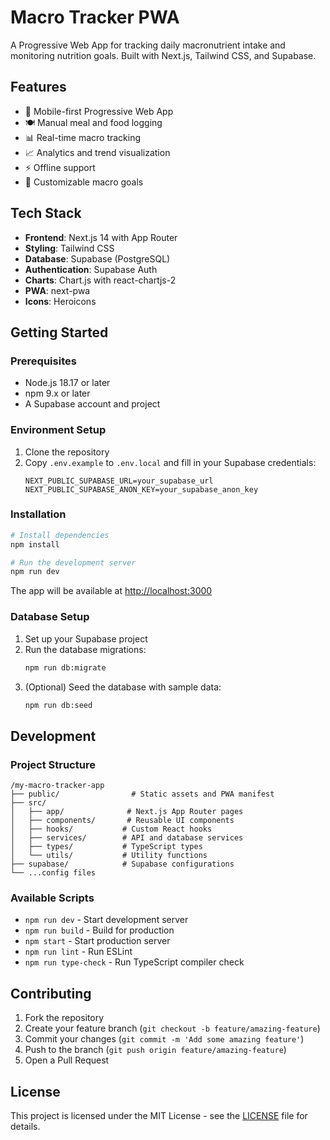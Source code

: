 # Macro Tracker PWA

A Progressive Web App for tracking daily macronutrient intake and monitoring nutrition goals. Built with Next.js, Tailwind CSS, and Supabase.

## Features

- 📱 Mobile-first Progressive Web App
- 🍽️ Manual meal and food logging
- 📊 Real-time macro tracking
- 📈 Analytics and trend visualization
- ⚡ Offline support
- 🎯 Customizable macro goals

## Tech Stack

- **Frontend**: Next.js 14 with App Router
- **Styling**: Tailwind CSS
- **Database**: Supabase (PostgreSQL)
- **Authentication**: Supabase Auth
- **Charts**: Chart.js with react-chartjs-2
- **PWA**: next-pwa
- **Icons**: Heroicons

## Getting Started

### Prerequisites

- Node.js 18.17 or later
- npm 9.x or later
- A Supabase account and project

### Environment Setup

1. Clone the repository
2. Copy `.env.example` to `.env.local` and fill in your Supabase credentials:
   ```
   NEXT_PUBLIC_SUPABASE_URL=your_supabase_url
   NEXT_PUBLIC_SUPABASE_ANON_KEY=your_supabase_anon_key
   ```

### Installation

```bash
# Install dependencies
npm install

# Run the development server
npm run dev
```

The app will be available at [http://localhost:3000](http://localhost:3000)

### Database Setup

1. Set up your Supabase project
2. Run the database migrations:
   ```bash
   npm run db:migrate
   ```
3. (Optional) Seed the database with sample data:
   ```bash
   npm run db:seed
   ```

## Development

### Project Structure

```
/my-macro-tracker-app
├── public/                # Static assets and PWA manifest
├── src/
│   ├── app/              # Next.js App Router pages
│   ├── components/       # Reusable UI components
│   ├── hooks/           # Custom React hooks
│   ├── services/        # API and database services
│   ├── types/           # TypeScript types
│   └── utils/           # Utility functions
├── supabase/            # Supabase configurations
└── ...config files
```

### Available Scripts

- `npm run dev` - Start development server
- `npm run build` - Build for production
- `npm start` - Start production server
- `npm run lint` - Run ESLint
- `npm run type-check` - Run TypeScript compiler check

## Contributing

1. Fork the repository
2. Create your feature branch (`git checkout -b feature/amazing-feature`)
3. Commit your changes (`git commit -m 'Add some amazing feature'`)
4. Push to the branch (`git push origin feature/amazing-feature`)
5. Open a Pull Request

## License

This project is licensed under the MIT License - see the [LICENSE](LICENSE) file for details.
